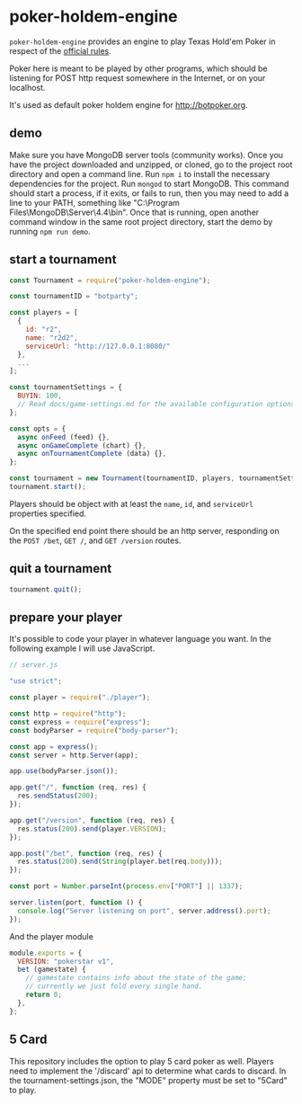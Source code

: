# poker-holdem-engine

`poker-holdem-engine` provides an engine to play Texas Hold'em Poker in respect of the [official rules](https://it.wikipedia.org/wiki/Texas_hold_%27em).

Poker here is meant to be played by other programs, which should be listening for POST http request somewhere in the Internet, or on your localhost.

It's used as default poker holdem engine for http://botpoker.org.

## demo

Make sure you have MongoDB server tools (community works). Once you have the project downloaded and unzipped, or cloned, go to the project root directory and open a command line. Run `npm i` to install the necessary dependencies for the project. Run `mongod` to start MongoDB. This command should start a process, if it exits, or fails to run, then you may need to add a line to your PATH, something like "C:\Program Files\MongoDB\Server\4.4\bin". Once that is running, open another command window in the same root project directory, start the demo by running `npm run demo`.

## start a tournament

```js
const Tournament = require("poker-holdem-engine");

const tournamentID = "botparty";

const players = [
  {
    id: "r2",
    name: "r2d2",
    serviceUrl: "http://127.0.0.1:8080/"
  },
  ...
];

const tournamentSettings = {
  BUYIN: 100,
  // Read docs/game-settings.md for the available configuration options.
};

const opts = {
  async onFeed (feed) {},
  async onGameComplete (chart) {},
  async onTournamentComplete (data) {},
};

const tournament = new Tournament(tournamentID, players, tournamentSettings, opts);
tournament.start();
```

Players should be object with at least the `name`, `id`, and `serviceUrl` properties specified.

On the specified end point there should be an http server, responding on the `POST /bet`, `GET /`, and `GET /version` routes.

## quit a tournament

```js
tournament.quit();
```

## prepare your player

It's possible to code your player in whatever language you want.
In the following example I will use JavaScript.

```js
// server.js

"use strict";

const player = require("./player");

const http = require("http");
const express = require("express");
const bodyParser = require("body-parser");

const app = express();
const server = http.Server(app);

app.use(bodyParser.json());

app.get("/", function (req, res) {
  res.sendStatus(200);
});

app.get("/version", function (req, res) {
  res.status(200).send(player.VERSION);
});

app.post("/bet", function (req, res) {
  res.status(200).send(String(player.bet(req.body)));
});

const port = Number.parseInt(process.env["PORT"] || 1337);

server.listen(port, function () {
  console.log("Server listening on port", server.address().port);
});
```

And the player module

```js
module.exports = {
  VERSION: "pokerstar v1",
  bet (gamestate) {
    // gamestate contains info about the state of the game;
    // currently we just fold every single hand.
    return 0;
  },
};
```

## 5 Card

This repository includes the option to play 5 card poker as well. Players need to implement the '/discard' api to determine what cards to discard. In the tournament-settings.json, the "MODE" property must be set to "5Card" to play.

